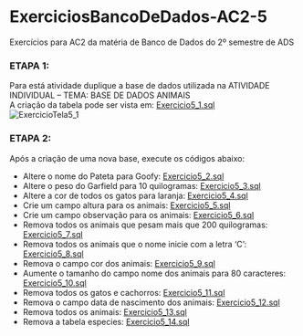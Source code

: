 # ExerciciosBancoDeDados-AC2-5
Exercícios para AC2 da matéria de Banco de Dados do 2º semestre de ADS

### ETAPA 1:

Para está atividade duplique a base de dados utilizada na ATIVIDADE INDIVIDUAL – TEMA: BASE DE DADOS ANIMAIS<br>
A criação da tabela pode ser vista em: [Exercicio5_1.sql](https://github.com/YasminBrazASilva/ExerciciosBancoDeDados-AC2-5/blob/main/Exercicio5_1.sql)<br>
![ExercicioTela5_1](https://github.com/YasminBrazASilva/ExerciciosBancoDeDados-AC2-1e2/blob/main/ExercicioTela5_1.png)<br>


### ETAPA 2:
Após a criação de uma nova base, execute os códigos abaixo:
* Altere o nome do Pateta para Goofy: [Exercicio5_2.sql](https://github.com/YasminBrazASilva/ExerciciosBancoDeDados-AC2-5/blob/main/Exercicio5_2.sql)
* Altere o peso do Garfield para 10 quilogramas: [Exercicio5_3.sql](https://github.com/YasminBrazASilva/ExerciciosBancoDeDados-AC2-5/blob/main/Exercicio5_3.sql)
* Altere a cor de todos os gatos para laranja: [Exercicio5_4.sql](https://github.com/YasminBrazASilva/ExerciciosBancoDeDados-AC2-5/blob/main/Exercicio5_4.sql)
* Crie um campo altura para os animais: [Exercicio5_5.sql](https://github.com/YasminBrazASilva/ExerciciosBancoDeDados-AC2-5/blob/main/Exercicio5_5.sql)
* Crie um campo observação para os animais: [Exercicio5_6.sql](https://github.com/YasminBrazASilva/ExerciciosBancoDeDados-AC2-5/blob/main/Exercicio5_6.sql)
* Remova todos os animais que pesam mais que 200 quilogramas: [Exercicio5_7.sql](https://github.com/YasminBrazASilva/ExerciciosBancoDeDados-AC2-5/blob/main/Exercicio5_7.sql)
* Remova todos os animais que o nome inicie com a letra ‘C’: [Exercicio5_8.sql](https://github.com/YasminBrazASilva/ExerciciosBancoDeDados-AC2-5/blob/main/Exercicio5_8.sql)
* Remova o campo cor dos animais: [Exercicio5_9.sql](https://github.com/YasminBrazASilva/ExerciciosBancoDeDados-AC2-5/blob/main/Exercicio5_9.sql)
* Aumente o tamanho do campo nome dos animais para 80 caracteres: [Exercicio5_10.sql](https://github.com/YasminBrazASilva/ExerciciosBancoDeDados-AC2-5/blob/main/Exercicio5_10.sql)
* Remova todos os gatos e cachorros: [Exercicio5_11.sql](https://github.com/YasminBrazASilva/ExerciciosBancoDeDados-AC2-5/blob/main/Exercicio5_11.sql)
* Remova o campo data de nascimento dos animais: [Exercicio5_12.sql](https://github.com/YasminBrazASilva/ExerciciosBancoDeDados-AC2-5/blob/main/Exercicio5_12.sql)
* Remova todos os animais: [Exercicio5_13.sql](https://github.com/YasminBrazASilva/ExerciciosBancoDeDados-AC2-5/blob/main/Exercicio5_13.sql)
* Remova a tabela especies: [Exercicio5_14.sql](https://github.com/YasminBrazASilva/ExerciciosBancoDeDados-AC2-5/blob/main/Exercicio5_14.sql)
